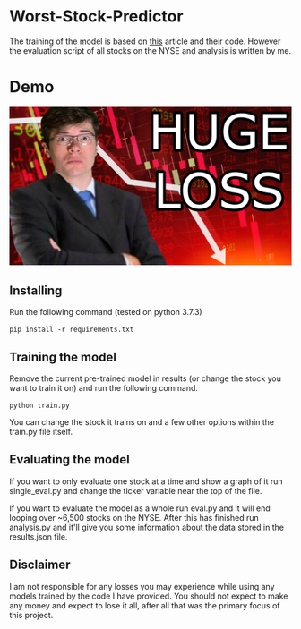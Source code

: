 # Worst-Stock-Predictor

The training of the model is based on [this](https://www.thepythoncode.com/article/stock-price-prediction-in-python-using-tensorflow-2-and-keras) article and their code. However the evaluation script of all stocks on the NYSE and analysis is written by me.

# Demo

[![](thumbnail.png?raw=true)](https://www.youtube.com/watch?v=OEbb5G4Awwc)

## Installing 

Run the following command (tested on python 3.7.3)
```
pip install -r requirements.txt
```

## Training the model

Remove the current pre-trained model in results (or change the stock you want to train it on) and run the following command.
```
python train.py
```

You can change the stock it trains on and a few other options within the train.py file itself. 

## Evaluating the model

If you want to only evaluate one stock at a time and show a graph of it run single_eval.py and change the ticker variable near the top of the file.

If you want to evaluate the model as a whole run eval.py and it will end looping over ~6,500 stocks on the NYSE. After this has finished run analysis.py and it'll give you some information about the data stored in the results.json file.

## Disclaimer

I am not responsible for any losses you may experience while using any models trained by the code I have provided. You should not expect to make any money and expect to lose it all, after all that was the primary focus of this project.